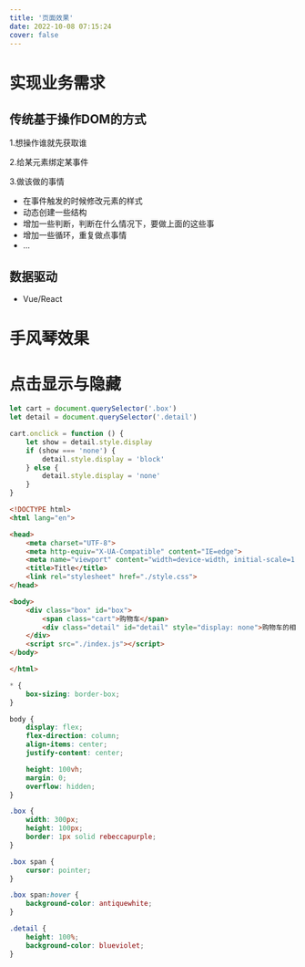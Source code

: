 ```yaml
---
title: '页面效果'
date: 2022-10-08 07:15:24
cover: false
---
```




# 实现业务需求

## 传统基于操作DOM的方式

1.想操作谁就先获取谁

2.给某元素绑定某事件

3.做该做的事情

- 在事件触发的时候修改元素的样式
- 动态创建一些结构
- 增加一些判断，判断在什么情况下，要做上面的这些事
- 增加一些循环，重复做点事情
- ...

## 数据驱动

- Vue/React

# 手风琴效果

# 点击显示与隐藏

```js
let cart = document.querySelector('.box')
let detail = document.querySelector('.detail')

cart.onclick = function () {
    let show = detail.style.display
    if (show === 'none') {
        detail.style.display = 'block'
    } else {
        detail.style.display = 'none'
    }
}
```



```html
<!DOCTYPE html>
<html lang="en">

<head>
    <meta charset="UTF-8">
    <meta http-equiv="X-UA-Compatible" content="IE=edge">
    <meta name="viewport" content="width=device-width, initial-scale=1.0">
    <title>Title</title>
    <link rel="stylesheet" href="./style.css">
</head>

<body>
    <div class="box" id="box">
        <span class="cart">购物车</span>
        <div class="detail" id="detail" style="display: none">购物车的相关信息</div>
    </div>
    <script src="./index.js"></script>
</body>

</html>
```



```css
* {
    box-sizing: border-box;
}

body {
    display: flex;
    flex-direction: column;
    align-items: center;
    justify-content: center;

    height: 100vh;
    margin: 0;
    overflow: hidden;
}

.box {
    width: 300px;
    height: 100px;
    border: 1px solid rebeccapurple;
}

.box span {
    cursor: pointer;
}

.box span:hover {
    background-color: antiquewhite;
}

.detail {
    height: 100%;
    background-color: blueviolet;
}
```

